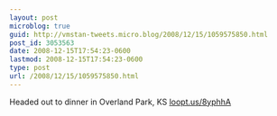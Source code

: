 ```yaml
---
layout: post
microblog: true
guid: http://vmstan-tweets.micro.blog/2008/12/15/1059575850.html
post_id: 3053563
date: 2008-12-15T17:54:23-0600
lastmod: 2008-12-15T17:54:23-0600
type: post
url: /2008/12/15/1059575850.html
---
```

Headed out to dinner in Overland Park, KS [loopt.us/8yphhA](http://loopt.us/8yphhA)
